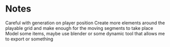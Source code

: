 # Notes
Careful with generation on player position
Create more elements around the playable grid and make enough for the moving segments to take place
Model some items, maybe use blender or some dynamic tool that allows me to export or something